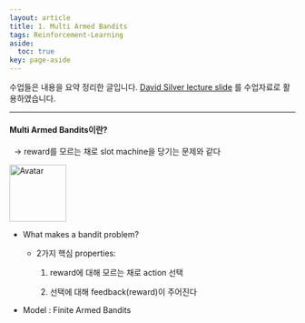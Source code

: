 ```yaml
---
layout: article
title: 1. Multi Armed Bandits
tags: Reinforcement-Learning
aside:
  toc: true
key: page-aside
---
```


수업들은 내용을 요약 정리한 글입니다.
[David Silver lecture slide](https://www.davidsilver.uk/teaching/) 를 수업자료로 활용하였습니다.

* * *


#### Multi Armed Bandits이란?

  &nbsp;&nbsp;-> reward를 모르는 채로 slot machine을 당기는 문제와 같다

<img src="https://raw.githubcontent.com/LoteeYoon/LoteeYoon.github.io/master/_posts/_assets/slot_machine.png" alt="Avatar" width="100" height="100">

- What makes a bandit problem?

  - 2가지 핵심 properties:

    1) reward에 대해 모르는 채로 action 선택

    2) 선택에 대해 feedback(reward)이 주어진다


- Model : Finite Armed Bandits
